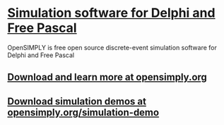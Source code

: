 # [Simulation software for Delphi and Free Pascal](https://github.com/opensimpl/OpenSIMPLY/)
OpenSIMPLY is free open source discrete-event simulation software for Delphi and Free Pascal

## [Download and learn more at  opensimply.org](https://opensimply.org/) 

## [Download simulation demos at  opensimply.org/simulation-demo](https://opensimply.org/simulation-demo.php) 
